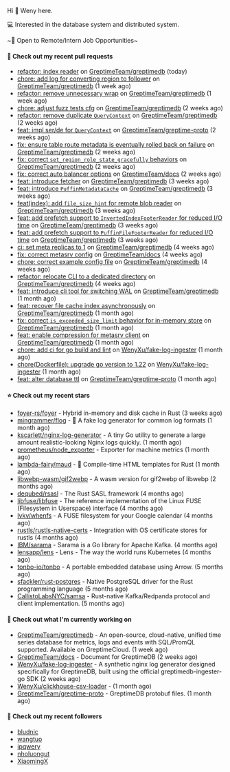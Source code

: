 Hi 👋 Weny here.

💻 Interested in the database system and distributed system.

~🍺 Open to Remote/Intern Job Opportunities~

#### 🔨 Check out my recent pull requests

- [refactor: index reader](https://github.com/GreptimeTeam/greptimedb/pull/5276) on [GreptimeTeam/greptimedb](https://github.com/GreptimeTeam/greptimedb) (today)
- [chore: add log for converting region to follower](https://github.com/GreptimeTeam/greptimedb/pull/5222) on [GreptimeTeam/greptimedb](https://github.com/GreptimeTeam/greptimedb) (1 week ago)
- [refactor: remove unnecessary wrap](https://github.com/GreptimeTeam/greptimedb/pull/5221) on [GreptimeTeam/greptimedb](https://github.com/GreptimeTeam/greptimedb) (1 week ago)
- [chore: adjust fuzz tests cfg](https://github.com/GreptimeTeam/greptimedb/pull/5207) on [GreptimeTeam/greptimedb](https://github.com/GreptimeTeam/greptimedb) (2 weeks ago)
- [refactor: remove duplicate `QueryContext`](https://github.com/GreptimeTeam/greptimedb/pull/5200) on [GreptimeTeam/greptimedb](https://github.com/GreptimeTeam/greptimedb) (2 weeks ago)
- [feat: impl ser/de for `QueryContext`](https://github.com/GreptimeTeam/greptime-proto/pull/205) on [GreptimeTeam/greptime-proto](https://github.com/GreptimeTeam/greptime-proto) (2 weeks ago)
- [fix: ensure table route metadata is eventually rolled back on failure](https://github.com/GreptimeTeam/greptimedb/pull/5174) on [GreptimeTeam/greptimedb](https://github.com/GreptimeTeam/greptimedb) (2 weeks ago)
- [fix: correct `set_region_role_state_gracefully` behaviors](https://github.com/GreptimeTeam/greptimedb/pull/5171) on [GreptimeTeam/greptimedb](https://github.com/GreptimeTeam/greptimedb) (2 weeks ago)
- [fix: correct auto balancer options](https://github.com/GreptimeTeam/docs/pull/1382) on [GreptimeTeam/docs](https://github.com/GreptimeTeam/docs) (2 weeks ago)
- [feat: introduce fetcher](https://github.com/GreptimeTeam/greptimedb/pull/5154) on [GreptimeTeam/greptimedb](https://github.com/GreptimeTeam/greptimedb) (3 weeks ago)
- [feat: introduce `PuffinMetadataCache`](https://github.com/GreptimeTeam/greptimedb/pull/5148) on [GreptimeTeam/greptimedb](https://github.com/GreptimeTeam/greptimedb) (3 weeks ago)
- [feat(index): add `file_size_hint` for remote blob reader](https://github.com/GreptimeTeam/greptimedb/pull/5147) on [GreptimeTeam/greptimedb](https://github.com/GreptimeTeam/greptimedb) (3 weeks ago)
- [feat: add prefetch support to `InvertedIndexFooterReader` for reduced I/O time](https://github.com/GreptimeTeam/greptimedb/pull/5146) on [GreptimeTeam/greptimedb](https://github.com/GreptimeTeam/greptimedb) (3 weeks ago)
- [feat: add prefetch support to `PuffinFileFooterReader` for reduced I/O time](https://github.com/GreptimeTeam/greptimedb/pull/5145) on [GreptimeTeam/greptimedb](https://github.com/GreptimeTeam/greptimedb) (3 weeks ago)
- [ci: set meta replicas to 1](https://github.com/GreptimeTeam/greptimedb/pull/5111) on [GreptimeTeam/greptimedb](https://github.com/GreptimeTeam/greptimedb) (4 weeks ago)
- [fix: correct metasrv config](https://github.com/GreptimeTeam/docs/pull/1357) on [GreptimeTeam/docs](https://github.com/GreptimeTeam/docs) (4 weeks ago)
- [chore: correct example config file](https://github.com/GreptimeTeam/greptimedb/pull/5105) on [GreptimeTeam/greptimedb](https://github.com/GreptimeTeam/greptimedb) (4 weeks ago)
- [refactor: relocate CLI to a dedicated directory](https://github.com/GreptimeTeam/greptimedb/pull/5101) on [GreptimeTeam/greptimedb](https://github.com/GreptimeTeam/greptimedb) (4 weeks ago)
- [feat: introduce cli tool for switching WAL](https://github.com/GreptimeTeam/greptimedb/pull/5091) on [GreptimeTeam/greptimedb](https://github.com/GreptimeTeam/greptimedb) (1 month ago)
- [feat: recover file cache index asynchronously](https://github.com/GreptimeTeam/greptimedb/pull/5087) on [GreptimeTeam/greptimedb](https://github.com/GreptimeTeam/greptimedb) (1 month ago)
- [fix: correct `is_exceeded_size_limit` behavior for in-memory store](https://github.com/GreptimeTeam/greptimedb/pull/5082) on [GreptimeTeam/greptimedb](https://github.com/GreptimeTeam/greptimedb) (1 month ago)
- [feat: enable compression for metasrv client](https://github.com/GreptimeTeam/greptimedb/pull/5078) on [GreptimeTeam/greptimedb](https://github.com/GreptimeTeam/greptimedb) (1 month ago)
- [chore: add ci for go build and lint](https://github.com/WenyXu/fake-log-ingester/pull/3) on [WenyXu/fake-log-ingester](https://github.com/WenyXu/fake-log-ingester) (1 month ago)
- [chore(Dockerfile): upgrade go version to 1.22](https://github.com/WenyXu/fake-log-ingester/pull/2) on [WenyXu/fake-log-ingester](https://github.com/WenyXu/fake-log-ingester) (1 month ago)
- [feat: alter database ttl](https://github.com/GreptimeTeam/greptime-proto/pull/203) on [GreptimeTeam/greptime-proto](https://github.com/GreptimeTeam/greptime-proto) (1 month ago)

#### ⭐ Check out my recent stars

- [foyer-rs/foyer](https://github.com/foyer-rs/foyer) - Hybrid in-memory and disk cache in Rust (3 weeks ago)
- [mingrammer/flog](https://github.com/mingrammer/flog) - :tophat: A fake log generator for common log formats (1 month ago)
- [kscarlett/nginx-log-generator](https://github.com/kscarlett/nginx-log-generator) - A tiny Go utility to generate a large amount realistic-looking Nginx logs quickly. (1 month ago)
- [prometheus/node_exporter](https://github.com/prometheus/node_exporter) - Exporter for machine metrics (1 month ago)
- [lambda-fairy/maud](https://github.com/lambda-fairy/maud) - :pencil: Compile-time HTML templates for Rust (1 month ago)
- [libwebp-wasm/gif2webp](https://github.com/libwebp-wasm/gif2webp) - A wasm version for gif2webp of libwebp (2 months ago)
- [dequbed/rsasl](https://github.com/dequbed/rsasl) - The Rust SASL framework (4 months ago)
- [libfuse/libfuse](https://github.com/libfuse/libfuse) - The reference implementation of the Linux FUSE (Filesystem in Userspace) interface (4 months ago)
- [lvkv/whenfs](https://github.com/lvkv/whenfs) - A FUSE filesystem for your Google calendar (4 months ago)
- [rustls/rustls-native-certs](https://github.com/rustls/rustls-native-certs) - Integration with OS certificate stores for rustls (4 months ago)
- [IBM/sarama](https://github.com/IBM/sarama) - Sarama is a Go library for Apache Kafka. (4 months ago)
- [lensapp/lens](https://github.com/lensapp/lens) - Lens - The way the world runs Kubernetes (4 months ago)
- [tonbo-io/tonbo](https://github.com/tonbo-io/tonbo) - A portable embedded database using Arrow. (5 months ago)
- [sfackler/rust-postgres](https://github.com/sfackler/rust-postgres) - Native PostgreSQL driver for the Rust programming language (5 months ago)
- [CallistoLabsNYC/samsa](https://github.com/CallistoLabsNYC/samsa) - Rust-native Kafka/Redpanda protocol and client implementation. (5 months ago)

#### 👷 Check out what I'm currently working on

- [GreptimeTeam/greptimedb](https://github.com/GreptimeTeam/greptimedb) - An open-source, cloud-native, unified time series database for metrics, logs and events with SQL/PromQL supported. Available on GreptimeCloud. (1 week ago)
- [GreptimeTeam/docs](https://github.com/GreptimeTeam/docs) - Document for GreptimeDB (2 weeks ago)
- [WenyXu/fake-log-ingester](https://github.com/WenyXu/fake-log-ingester) - A synthetic nginx log generator designed specifically for GreptimeDB, built using the official greptimedb-ingester-go SDK (2 weeks ago)
- [WenyXu/clickhouse-csv-loader](https://github.com/WenyXu/clickhouse-csv-loader) -  (1 month ago)
- [GreptimeTeam/greptime-proto](https://github.com/GreptimeTeam/greptime-proto) - GreptimeDB protobuf files. (1 month ago)

#### 👯 Check out my recent followers

- [bludnic](https://github.com/bludnic)
- [wangtuo](https://github.com/wangtuo)
- [ipqwery](https://github.com/ipqwery)
- [nholuongut](https://github.com/nholuongut)
- [XiaomingX](https://github.com/XiaomingX)


